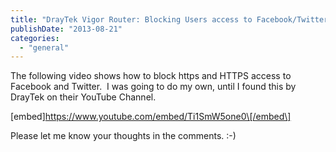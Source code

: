 ```yaml
---
title: "DrayTek Vigor Router: Blocking Users access to Facebook/Twitter"
publishDate: "2013-08-21"
categories: 
  - "general"
---
```


The following video shows how to block https and HTTPS access to Facebook and Twitter.  I was going to do my own, until I found this by DrayTek on their YouTube Channel.

\[embed\]https://www.youtube.com/embed/Ti1SmW5one0\[/embed\]

Please let me know your thoughts in the comments. :-)
